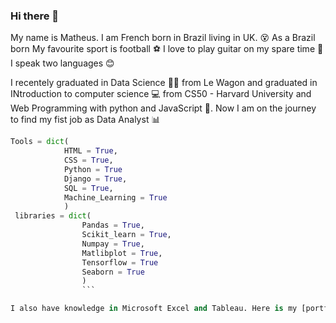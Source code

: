 ### Hi there 👋

<!--
**mdbruchard/mdbruchard** is a ✨ _special_ ✨ repository because its `README.md` (this file) appears on your GitHub profile.

Here are some ideas to get you started:

- 🔭 I’m currently working on ...
- 🌱 I’m currently learning ...
- 👯 I’m looking to collaborate on ...
- 🤔 I’m looking for help with ...
- 💬 Ask me about ...
- 📫 How to reach me: ...
- 😄 Pronouns: ...
- ⚡ Fun fact: ...
-->
My name is Matheus. I am French born in Brazil living in UK. 😵
As a Brazil born My favourite sport is football ⚽
I love to play guitar on my spare time 🎸
I speak two languages 😊

I recentely graduated in Data Science 👨‍🔬 from Le Wagon and graduated in INtroduction to computer science 💻 from CS50 - Harvard University and Web Programming with python and JavaScript 🐍. Now I am on the journey to find my fist job as Data Analyst 📊

```python
Tools = dict(
            HTML = True,
            CSS = True,
            Python = True
            Django = True,
            SQL = True,
            Machine_Learning = True
            )
 libraries = dict(
                Pandas = True,
                Scikit_learn = True,
                Numpay = True,
                Matlibplot = True,
                Tensorflow = True
                Seaborn = True
                )
                ```

I also have knowledge in Microsoft Excel and Tableau. Here is my [portfolio](troopl.com/mdbruchard), feel free to have a look
